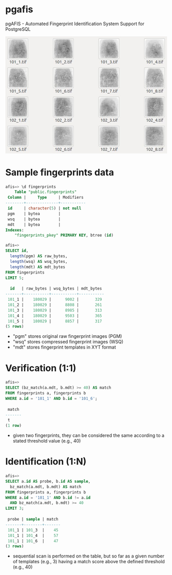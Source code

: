pgafis
======

pgAFIS - Automated Fingerprint Identification System Support for PostgreSQL

![fingers](./samples/fingers.jpg "Sample Fingerprints")

# Sample fingerprints data

```sql
afis=> \d fingerprints
    Table "public.fingerprints"
 Column |     Type     | Modifiers 
--------+--------------+-----------
 id     | character(5) | not null
 pgm    | bytea        | 
 wsq    | bytea        | 
 mdt    | bytea        | 
Indexes:
    "fingerprints_pkey" PRIMARY KEY, btree (id)
```

```sql
afis=>
SELECT id,
  length(pgm) AS raw_bytes,
  length(wsq) AS wsq_bytes,
  length(mdt) AS mdt_bytes
FROM fingerprints
LIMIT 5;

  id   | raw_bytes | wsq_bytes | mdt_bytes 
-------+-----------+-----------+-----------
 101_1 |    180029 |      9002 |       329
 101_2 |    180029 |      8808 |       261
 101_3 |    180029 |      8985 |       313
 101_4 |    180029 |      9503 |       365
 101_5 |    180029 |      8857 |       317
(5 rows)
```
- "pgm" stores original raw fingerprint images (PGM)
- "wsq" stores compressed fingerprint images (WSQ)
- "mdt" stores fingerprint templates in XYT format


# Verification (1:1)

```sql
afis=>
SELECT (bz_match(a.mdt, b.mdt) >= 40) AS match
FROM fingerprints a, fingerprints b
WHERE a.id = '101_1' AND b.id = '101_6';

 match 
-------
 t
(1 row)
```
- given two fingerprints, they can be considered the same according to a stated threshold value (e.g., 40)


# Identification (1:N)

```sql
afis=>
SELECT a.id AS probe, b.id AS sample,
  bz_match(a.mdt, b.mdt) AS match
FROM fingerprints a, fingerprints b
WHERE a.id = '101_1' AND b.id != a.id
  AND bz_match(a.mdt, b.mdt) >= 40
LIMIT 3;

 probe | sample | match 
-------+--------+-------
 101_1 | 101_3  |    45
 101_1 | 101_4  |    57
 101_1 | 101_6  |    47
(3 rows)
```
- sequential scan is performed on the table, but so far as a given number of templates (e.g., 3) having a match score above the defined threshold (e.g., 40)

